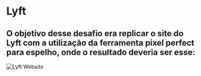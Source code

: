 # Lyft


## O objetivo desse desafio era replicar o site do **Lyft** com a utilização da ferramenta pixel perfect para espelho, onde o resultado deveria ser esse:

![Lyft Website](docs/fullpage.png)

